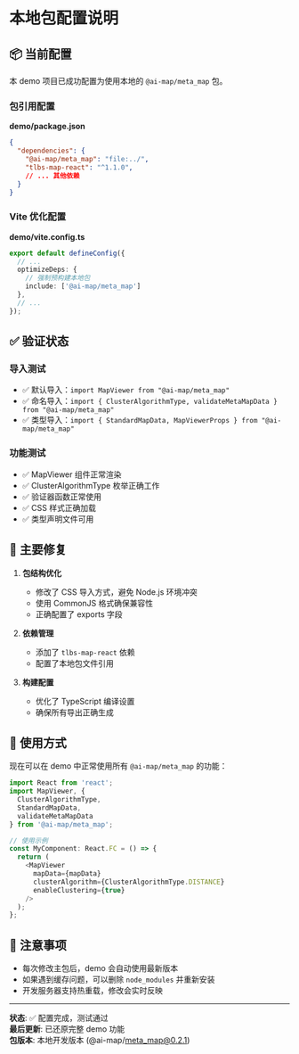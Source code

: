 # 本地包配置说明

## 📦 当前配置

本 demo 项目已成功配置为使用本地的 `@ai-map/meta_map` 包。

### 包引用配置

**demo/package.json**
```json
{
  "dependencies": {
    "@ai-map/meta_map": "file:../",
    "tlbs-map-react": "^1.1.0",
    // ... 其他依赖
  }
}
```

### Vite 优化配置

**demo/vite.config.ts**
```typescript
export default defineConfig({
  // ...
  optimizeDeps: {
    // 强制预构建本地包
    include: ['@ai-map/meta_map']
  },
  // ...
});
```

## ✅ 验证状态

### 导入测试
- ✅ 默认导入：`import MapViewer from "@ai-map/meta_map"`
- ✅ 命名导入：`import { ClusterAlgorithmType, validateMetaMapData } from "@ai-map/meta_map"`
- ✅ 类型导入：`import { StandardMapData, MapViewerProps } from "@ai-map/meta_map"`

### 功能测试
- ✅ MapViewer 组件正常渲染
- ✅ ClusterAlgorithmType 枚举正确工作
- ✅ 验证器函数正常使用
- ✅ CSS 样式正确加载
- ✅ 类型声明文件可用

## 🔧 主要修复

1. **包结构优化**
   - 修改了 CSS 导入方式，避免 Node.js 环境冲突
   - 使用 CommonJS 格式确保兼容性
   - 正确配置了 exports 字段

2. **依赖管理**
   - 添加了 `tlbs-map-react` 依赖
   - 配置了本地包文件引用

3. **构建配置**
   - 优化了 TypeScript 编译设置
   - 确保所有导出正确生成

## 🚀 使用方式

现在可以在 demo 中正常使用所有 `@ai-map/meta_map` 的功能：

```typescript
import React from 'react';
import MapViewer, { 
  ClusterAlgorithmType, 
  StandardMapData,
  validateMetaMapData 
} from '@ai-map/meta_map';

// 使用示例
const MyComponent: React.FC = () => {
  return (
    <MapViewer 
      mapData={mapData}
      clusterAlgorithm={ClusterAlgorithmType.DISTANCE}
      enableClustering={true}
    />
  );
};
```

## 📝 注意事项

- 每次修改主包后，demo 会自动使用最新版本
- 如果遇到缓存问题，可以删除 `node_modules` 并重新安装
- 开发服务器支持热重载，修改会实时反映

---

**状态**: ✅ 配置完成，测试通过  
**最后更新**: 已还原完整 demo 功能  
**包版本**: 本地开发版本 (@ai-map/meta_map@0.2.1) 